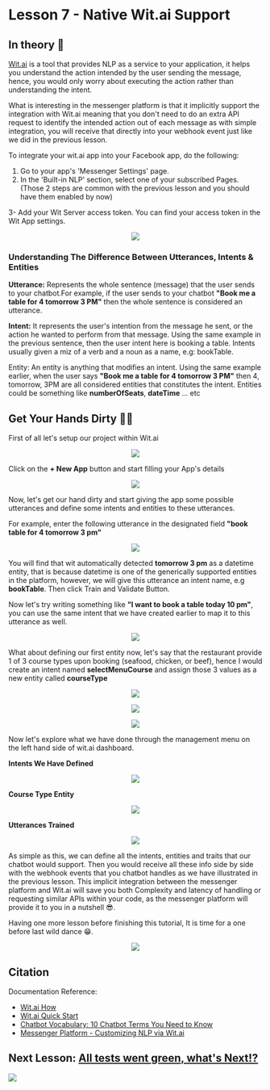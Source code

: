 # Lesson 7 - Native Wit.ai Support

## In theory 📖

[Wit.ai](wit.ai) is a tool that provides NLP as a service to your application, it helps you understand the action intended by the user sending the message, hence, you would only worry about executing the action rather than understanding the intent.

What is interesting in the messenger platform is that it implicitly support the integration with Wit.ai meaning that you don't need to do an extra API request to identify the intended action out of each message as with simple integration, you will receive that directly into your webhook event just like we did in the previous lesson.

To integrate your wit.ai app into your Facebook app, do the following:

1. Go to your app's 'Messenger Settings' page.
2. In the 'Built-in NLP' section, select one of your subscribed Pages.
   (Those 2 steps are common with the previous lesson and you should have them enabled by now)

3- Add your Wit Server access token. You can find your access token in the Wit App settings.

<p align="center">
  <img src="https://scontent-hbe1-1.xx.fbcdn.net/v/t39.2365-6/31759054_171444353518008_6075367781497307136_n.png?_nc_cat=108&ccb=2&_nc_sid=ad8a9d&_nc_ohc=pG1qcze2AKcAX86wLYF&_nc_ht=scontent-hbe1-1.xx&oh=410d0bb8cf2d7138d11d0c3ee8823e1c&oe=5FE7B2CE" />
</p>

### Understanding The Difference Between Utterances, Intents & Entities

**Utterance:** Represents the whole sentence (message) that the user sends to your chatbot.For example, if the user sends to your chatbot **"Book me a table for 4 tomorrow 3 PM"** then the whole sentence is considered an utterance.

**Intent:** It represents the user's intention from the message he sent, or the action he wanted to perform from that message. Using the same example in the previous sentence, then the user intent here is booking a table. Intents usually given a miz of a verb and a noun as a name, e.g: bookTable.

Entity: An entity is anything that modifies an intent. Using the same example earlier, when the user says **"Book me a table for 4 tomorrow 3 PM"** then 4, tomorrow, 3PM are all considered entities that constitutes the intent. Entities could be something like **numberOfSeats**, **dateTime** ... etc

## Get Your Hands Dirty 👩‍💻

First of all let's setup our project within Wit.ai

<p align="center">
  <img src="https://github.com/mohamedluay/Messenger_Platform_Tutorial_TDD/blob/master/tutorials/english/images/Lesson_7_im2.png" />
</p>

Click on the **+ New App** button and start filling your App's details

<p align="center">
  <img src="https://github.com/mohamedluay/Messenger_Platform_Tutorial_TDD/blob/master/tutorials/english/images/Lesson_7_im3.png" />
</p>

Now, let's get our hand dirty and start giving the app some possible utterances and define some intents and entities to these utterances.

For example, enter the following utterance in the designated field **"book table for 4 tomorrow 3 pm"**

<p align="center">
  <img src="https://github.com/mohamedluay/Messenger_Platform_Tutorial_TDD/blob/master/tutorials/english/images/Lesson_7_im5.png" />
</p>

You will find that wit automatically detected **tomorrow 3 pm** as a datetime entity, that is because datetime is one of the generically supported entities in the platform, however, we will give this utterance an intent name, e.g **bookTable**. Then click Train and Validate Button.

Now let's try writing something like **"I want to book a table today 10 pm"**, you can use the same intent that we have created earlier to map it to this utterance as well.

<p align="center">
  <img src="https://github.com/mohamedluay/Messenger_Platform_Tutorial_TDD/blob/master/tutorials/english/images/Lesson_7_im6.png" />
</p>

What about defining our first entity now, let's say that the restaurant provide 1 of 3 course types upon booking (seafood, chicken, or beef), hence I would create an intent named **selectMenuCourse** and assign those 3 values as a new entity called **courseType**

<p align="center">
  <img src="https://github.com/mohamedluay/Messenger_Platform_Tutorial_TDD/blob/master/tutorials/english/images/Lesson_7_im7.png" />
</p>

<p align="center">
  <img src="https://github.com/mohamedluay/Messenger_Platform_Tutorial_TDD/blob/master/tutorials/english/images/Lesson_7_im8.png" />
</p>

<p align="center">
  <img src="https://github.com/mohamedluay/Messenger_Platform_Tutorial_TDD/blob/master/tutorials/english/images/Lesson_7_im9.png" />
</p>

Now let's explore what we have done through the management menu on the left hand side of wit.ai dashboard.

**Intents We Have Defined**

<p align="center">
  <img src="https://github.com/mohamedluay/Messenger_Platform_Tutorial_TDD/blob/master/tutorials/english/images/Lesson_7_im10.png" />
</p>

**Course Type Entity**

<p align="center">
  <img src="https://github.com/mohamedluay/Messenger_Platform_Tutorial_TDD/blob/master/tutorials/english/images/Lesson_7_im12.png" />
</p>

**Utterances Trained**

<p align="center">
  <img src="https://github.com/mohamedluay/Messenger_Platform_Tutorial_TDD/blob/master/tutorials/english/images/Lesson_7_im13.png" />
</p>

As simple as this, we can define all the intents, entities and traits that our chatbot would support. Then you would receive all these info side by side with the webhook events that you chatbot handles as we have illustrated in the previous lesson. This implicit integration between the messenger platform and Wit.ai will save you both Complexity and latency of handling or requesting similar APIs within your code, as the messenger platform will provide it to you in a nutshell 😎.

Having one more lesson before finishing this tutorial, It is time for a one before last wild dance 😁.

<p align="center">
  <img src="https://media.giphy.com/media/dmirAxknJvd9C/giphy.gif" />
</p>

## Citation

Documentation Reference:

-   [Wit.ai How](https://wit.ai/how)
-   [Wit.ai Quick Start](https://wit.ai/docs/quickstart)
-   [Chatbot Vocabulary: 10 Chatbot Terms You Need to Know](https://tangowork.com/chatbot-vocabulary/)
-   [Messenger Platform - Customizing NLP via Wit.ai](https://developers.facebook.com/docs/messenger-platform/built-in-nlp/#customizing_nlp)

## Next Lesson: [All tests went green, what's Next⁉️](https://github.com/mohamedluay/Messenger_Platform_Tutorial_TDD/tree/master/tutorials/english#3-all-tests-went-green-whats-next)

[<img src="https://img.shields.io/badge/@_mluay%20-%231DA1F2.svg?&style=for-the-badge&logo=Twitter&logoColor=white"/>](https://twitter.com/_mluay)
